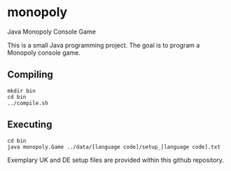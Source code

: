 # monopoly
Java Monopoly Console Game

This is a small Java programming project.
The goal is to program a Monopoly console game.

## Compiling

```
mkdir bin
cd bin
../compile.sh
```

## Executing

```
cd bin
java monopoly.Game ../data/[language code]/setup_[language code].txt
```

Exemplary UK and DE setup files are provided within this github repository.
